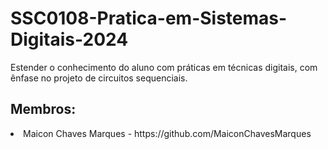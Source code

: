 # SSC0108-Pratica-em-Sistemas-Digitais-2024

Estender o conhecimento do aluno com práticas em técnicas digitais, com ênfase no projeto de circuitos sequenciais.

<h2>Membros:</h2>

<li> Maicon Chaves Marques - https://github.com/MaiconChavesMarques </li>
